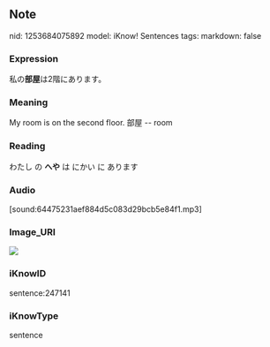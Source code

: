 ## Note
nid: 1253684075892
model: iKnow! Sentences
tags: 
markdown: false

### Expression
私の<b>部屋</b>は2階にあります。

### Meaning
My room is on the second floor.
部屋 -- room

### Reading
わたし の <b>へや</b> は にかい に あります

### Audio
[sound:64475231aef884d5c083d29bcb5e84f1.mp3]

### Image_URI
<img src="30dd027995dfffa3915d9f02f1d3fe83.jpg">

### iKnowID
sentence:247141

### iKnowType
sentence

